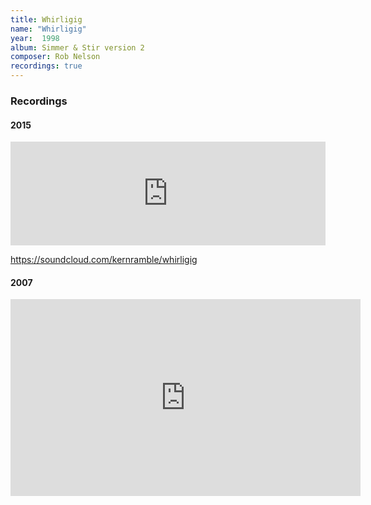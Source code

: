 ```yaml
---
title: Whirligig
name: "Whirligig"
year:  1998
album: Simmer & Stir version 2
composer: Rob Nelson
recordings: true
---
```


<h3>Recordings</h3>

<h4>2015</h4>

<iframe width="100%" height="166" scrolling="no" frameborder="no" allow="autoplay" src="https://w.soundcloud.com/player/?url=https%3A//api.soundcloud.com/tracks/164074651&color=%23ff5500&auto_play=false&hide_related=false&show_comments=true&show_user=true&show_reposts=false&show_teaser=true"></iframe>

https://soundcloud.com/kernramble/whirligig

<h4>2007</h4>
<iframe width="560" height="315" src="https://www.youtube.com/embed/mUyv4f8OOPw" frameborder="0" allow="accelerometer; autoplay; encrypted-media; gyroscope; picture-in-picture" allowfullscreen></iframe>

